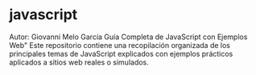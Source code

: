 # javascript
Autor: Giovanni Melo García 
Guía Completa de JavaScript con Ejemplos Web"
Este repositorio contiene una recopilación organizada de los principales temas de JavaScript explicados con ejemplos prácticos aplicados a sitios web reales o simulados.

